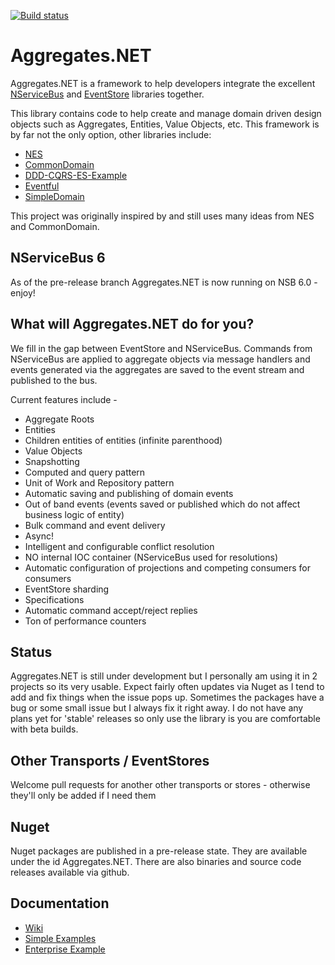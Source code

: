 [![Build status](https://ci.appveyor.com/api/projects/status/r75p0yn5uo6colgk?svg=true)](https://ci.appveyor.com/project/volak/aggregates-net)

# Aggregates.NET

Aggregates.NET is a framework to help developers integrate the excellent [NServiceBus](https://github.com/Particular/NServiceBus) and [EventStore](https://github.com/EventStore/EventStore) libraries together.

This library contains code to help create and manage domain driven design objects such as Aggregates, Entities, Value Objects, etc.  This framework is by far not the only option, other libraries include:

- [NES](https://github.com/elliotritchie/NES)
- [CommonDomain](https://github.com/NEventStore/NEventStore/tree/master/src/NEventStore/CommonDomain)
- [DDD-CQRS-ES-Example](https://github.com/dcomartin/DDD-CQRS-ES-Example)
- [Eventful](https://github.com/adbrowne/Eventful)
- [SimpleDomain](https://github.com/froko/SimpleDomain)

This project was originally inspired by and still uses many ideas from NES and CommonDomain.  

## NServiceBus 6
As of the pre-release branch Aggregates.NET is now running on NSB 6.0 - enjoy!

## What will Aggregates.NET do for you?

We fill in the gap between EventStore and NServiceBus.  Commands from NServiceBus are applied to aggregate objects via message handlers and events generated via the aggregates are saved to the event stream and published to the bus.

Current features include -

- Aggregate Roots
- Entities
- Children entities of entities (infinite parenthood)
- Value Objects
- Snapshotting
- Computed and query pattern
- Unit of Work and Repository pattern
- Automatic saving and publishing of domain events
- Out of band events (events saved or published which do not affect business logic of entity)
- Bulk command and event delivery
- Async!
- Intelligent and configurable conflict resolution
- NO internal IOC container (NServiceBus used for resolutions)
- Automatic configuration of projections and competing consumers for consumers
- EventStore sharding
- Specifications
- Automatic command accept/reject replies
- Ton of performance counters

## Status

Aggregates.NET is still under development but I personally am using it in 2 projects so its very usable.  Expect fairly often updates via Nuget as I tend to add and fix things when the issue pops up.  Sometimes the packages have a bug or some small issue but I always fix it right away. 
I do not have any plans yet for 'stable' releases so only use the library is you are comfortable with beta builds.

## Other Transports / EventStores

Welcome pull requests for another other transports or stores - otherwise they'll only be added if I need them


## Nuget

Nuget packages are published in a pre-release state.  They are available under the id Aggregates.NET.  There are also binaries and source code releases available via github.

## Documentation

* [Wiki](https://github.com/volak/Aggregates.NET/wiki)
* [Simple Examples](https://github.com/volak/Aggregates.NET/tree/master/samples)
* [Enterprise Example](https://github.com/volak/DDD.Enterprise.Example/)

